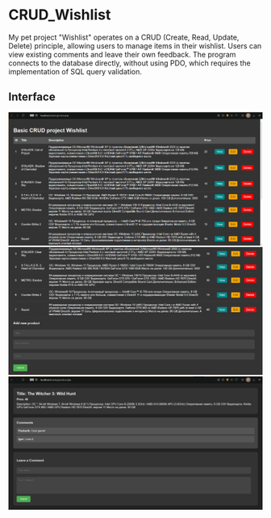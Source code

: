 # CRUD_Wishlist

My pet project "Wishlist" operates on a CRUD (Create, Read, Update, Delete) principle, allowing users to manage items in their wishlist. Users can view existing comments and leave their own feedback. The program connects to the database directly, without using PDO, which requires the implementation of SQL query validation.

## **Interface**

![Wishlist Screenshot](img/1.png)
![Wishlist Screenshot](img/2.png)
![Wishlist Screenshot](img/3.png)
